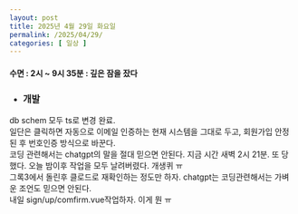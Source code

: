 ```yaml
---
layout: post
title: 2025년 4월 29일 화요일
permalink: /2025/04/29/
categories: [ 일상 ]
---
```

#### 수면 : 2시 ~ 9시 35분 : 깊은 잠을 잤다<br/>
* ### 개발<br/>
db schem 모두 ts로 변경 완료.<br/>
일단은 클릭하면 자동으로 이메일 인증하는 현재 시스템을 그대로 두고, 회원가입 안정된 후 번호인증 방식으로 바꾼다.<br/>
코딩 관련해서는 chatgpt의 말을 절대 믿으면 안된다. 지금 시간 새벽 2시 21분. 또 당했다. 오늘 밤이후 작업을 모두 날려버렸다. 개생퀴 ㅠ<br/>
그록3에서 돌린후 클로드로 재확인하는 정도만 하자. chatgpt는 코딩관련해서는 가벼운 조언도 믿으면 안된다.<br/>
내일 sign/up/comfirm.vue작업하자. 이게 뭔 ㅠ